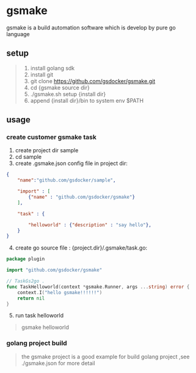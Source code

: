 # gsmake

gsmake is a build automation software which is develop by pure go language

## setup

> 1. install golang sdk
> 2. install git
> 3. git clone https://github.com/gsdocker/gsmake.git
> 4. cd {gsmake source dir}
> 5. ./gsmake.sh setup {install dir}
> 6. append {install dir}/bin to system env $PATH

## usage

### create customer gsmake task

1. create project dir sample
2. cd sample
3. create .gsmake.json config file in project dir:
```json
{
    "name":"github.com/gsdocker/sample",

    "import" : [
        {"name" : "github.com/gsdocker/gsmake"}
    ],

    "task" : {

        "helloworld" : {"description" : "say hello"},
    }
}
```
4. create go source file : {project.dir}/.gsmake/task.go:
```go
package plugin

import "github.com/gsdocker/gsmake"

// TaskGs2go .
func TaskHelloworld(context *gsmake.Runner, args ...string) error {
	context.I("hello gsmake!!!!!!")
	return nil
}
```
5. run task helloworld
> gsmake helloworld


### golang project build

> the gsmake project is a good example for build golang project ,see ./gsmake.json for more detail
